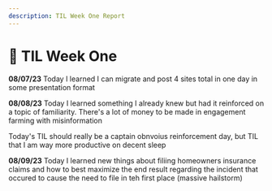 ```yaml
---
description: TIL Week One Report
---
```


# 🔆 TIL Week One

**08/07/23** Today I learned I can migrate and post 4 sites total in one day in some presentation format

**08/08/23** Today I learned something I already knew but had it reinforced on a topic of familiarity. There's a lot of money to be made in engagement farming with misinformation&#x20;

Today's TIL should really be a captain obnvoius reinforcement day, but TIL that I am way more productive on decent sleep&#x20;

**08/09/23** Today I learned new things about filiing homeowners insurance claims and how to best maximize the end result regarding the incident that occured to cause the need to file in teh first place (massive hailstorm)

